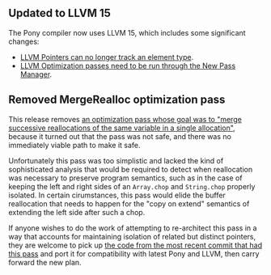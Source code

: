 ## Updated to LLVM 15

The Pony compiler now uses LLVM 15, which includes some significant changes:

- [LLVM Pointers can no longer track an element type](https://llvm.org/docs/OpaquePointers.html).
- [LLVM Optimization passes need to be run through the New Pass Manager](https://llvm.org/docs/NewPassManager.html).

## Removed MergeRealloc optimization pass

This release removes [an optimization pass whose goal was to "merge successive reallocations of the same variable in a single allocation"](https://github.com/ponylang/ponyc/pull/915), because it turned out that the pass was not safe, and there was no immediately viable path to make it safe.

Unfortunately this pass was too simplistic and lacked the kind of sophisticated analysis that would be required to detect when reallocation was necessary to preserve program semantics, such as in the case of keeping the left and right sides of an `Array.chop` and `String.chop` properly isolated. In certain cirumstances, this pass would elide the buffer reallocation that needs to happen for the "copy on extend" semantics of extending the left side after such a chop.

If anyone wishes to do the work of attempting to re-architect this pass in a way that accounts for maintaining isolation of related but distinct pointers, they are welcome to pick up [the code from the most recent commit that had this pass](https://github.com/ponylang/ponyc/blob/b62fbea4c115ba24860bea75a39648bfc3dccbdb/src/libponyc/codegen/genopt.cc#L544) and port it for compatibility with latest Pony and LLVM, then carry forward the new plan.
